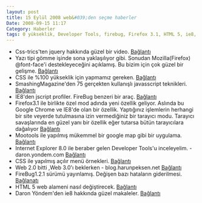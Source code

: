 ```yaml
---
layout: post
title: 15 Eylül 2008 web&#039;den seçme haberler
Date: 2008-09-15 11:17
Category: Haberler
tags: 0 yükseklik, Developer Tools, firebug, Firefox 3.1, HTML 5, ie8, Javascript, jquery, mootools, yazı tipi
---
```


-   Css-trics'ten jquery hakkında güzel bir video. [Bağlantı][] 
-   Yazı tipi gömme işinde sona yaklaşılıyor gibi. Sonudan
    Mozilla(Firefox) @font-face'i destekleyeceğini açıklamış. Bu bizim
    için çok güzel bir gelişme. [Bağlantı][1] 
-   CSS ile %100 yükseklik için yapmamız gereken. [Bağlantı][2] 
-   SmashingMagazine'den 75 gerçekten kullanışlı javasscript teknikleri.
    [Bağlantı][3] 
-   IE8'den jscript profiler. FireBug benzeri bir araç. [Bağlantı][4] 
-   Firefox3.1 ile birlikte özel mod adında yeni özellik geliyor.
    Aslında bu Google Chrome ve IE8'de olan bir özellik. Yaptığınız
    işlemlerin herhangi bir site veyerde tutulmasına izin vermediğiniz
    bir tarayıcı modu. Tarayıcı savaşlarında en güzel yanı bir özellik
    eğer tutarsa bütün tarayıcılara dağalıyor [Bağlantı][5] 
-   Mootools ile yapılmış mükemmel bir google map gibi bir uygulama.
    [Bağlantı][6] 
-   Internet Explorer 8.0 ile beraber gelen Developer Tools'u
    inceleyelim. - daron.yondem.com [Bağlantı][7] 
-   CSS ile yapılmış açılır menü örnekleri. [Bağlantı][8] 
-   Web 2.0 bitti ,Web 3.0'ı beklerken - blog.harunpeksen.net
    [Bağlantı][9] 
-   FireBug1.2.1 sürümü yayınlamış. Değişen bazı hataların giderilmesi.
    [Bağlanatı][] 
-   HTML 5 web alameni nasıl değiştirecek. [Bağlantı][10] 
-   Daron Yöndem'den ie8 hakkında güzel makaleler. [Bağlantı][11] 


  [Bağlantı]: http://css-tricks.com/videos/css-tricks-video-35.php
    "jquery video"
  [1]: http://www.css3.info/mozilla-implements-font-face/
    "yazı tipi göm"
  [2]: http://www.tutorialwow.com/tutorials/quick-tip-css-100-height/
    "%100 yükseklik"
  [3]: http://www.smashingmagazine.com/2008/09/11/75-really-useful-javascript-techniques/
    "javascript teknikleri"
  [4]: http://blogs.msdn.com/ie/archive/2008/09/11/introducing-the-ie8-developer-tools-jscript-profiler.aspx
    "Jscript"
  [5]: http://mozillalinks.org/wp/2008/09/private-mode-back-in-firefox-31-plans/
    "FireFox3.1"
  [6]: http://iipimage.sourceforge.net/demo/ "image map"
  [7]: http://daron.yondem.com/tr/PermaLink.aspx?guid=349de328-1866-4210-bd2c-409c01121ff5
    "ie 8 delveloper tool"
  [8]: http://hiddenpixels.com/javascript/css-dropdown-menus-sample-and-tutorials/
    "açılır menü örnekleri"
  [9]: http://blog.harunpeksen.net/2008/09/web-20-bitti-web-30i-beklerken.html
    "web2.0 - web 3.0"
  [Bağlanatı]: https://addons.mozilla.org/en-US/firefox/addon/1843
    "FireBug1.2.1."
  [10]: http://www.webmonkey.com/blog/How_HTML_5_Is_Already_Changing_the_Web
    "HTML 5"
  [11]: http://daron.yondem.com/tr/CategoryView.aspx?category=IE+8.0
    "ie 8"
